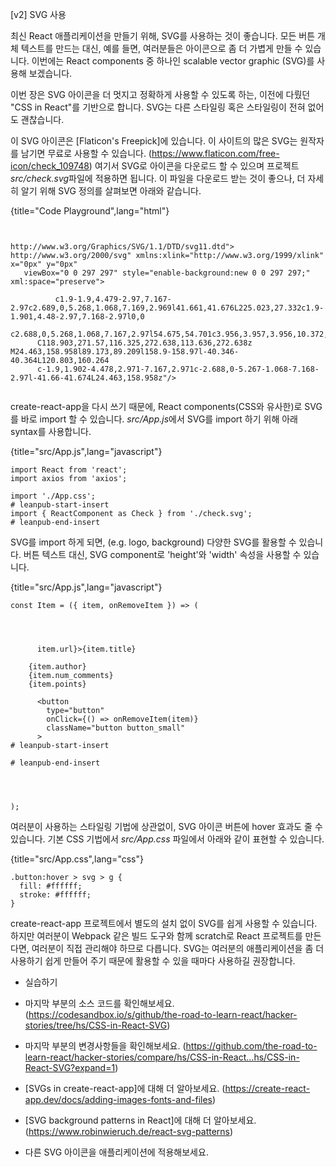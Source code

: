 [v2] SVG 사용

최신 React 애플리케이션을 만들기 위해, SVG를 사용하는 것이 좋습니다. 모든 버튼 개체 텍스트를 만드는 대신, 예를 들면, 여러분들은 아이콘으로 좀 더 가볍게 만들 수 있습니다. 이번에는 React components 중 하나인 scalable vector graphic (SVG)를 사용해 보겠습니다. 

이번 장은 SVG 아이콘을 더 멋지고 정확하게 사용할 수 있도록 하는, 이전에 다뤘던 "CSS in React"를 기반으로 합니다. SVG는 다른 스타일링 혹은 스타일링이 전혀 없어도 괜찮습니다. 

이 SVG 아이콘은 [Flaticon's Freepick]에 있습니다. 이 사이트의 많은 SVG는 원작자를 남기면 무료로 사용할 수 있습니다. (https://www.flaticon.com/free-icon/check_109748) 여기서 SVG로 아이콘을 다운로드 할 수 있으며 프로젝트 *src/check.svg*파일에 적용하면 됩니다. 이 파일을 다운로드 받는 것이 좋으나, 더 자세히 알기 위해 SVG 정의를 살펴보면 아래와 같습니다.


{title="Code Playground",lang="html"}
~~~~~~~


http://www.w3.org/Graphics/SVG/1.1/DTD/svg11.dtd">
http://www.w3.org/2000/svg" xmlns:xlink="http://www.w3.org/1999/xlink" x="0px" y="0px"
   viewBox="0 0 297 297" style="enable-background:new 0 0 297 297;" xml:space="preserve">
  
          c1.9-1.9,4.479-2.97,7.167-2.97c2.689,0,5.268,1.068,7.169,2.969l41.661,41.676L225.023,27.332c1.9-1.901,4.48-2.97,7.168-2.97l0,0
      c2.688,0,5.268,1.068,7.167,2.97l54.675,54.701c3.956,3.957,3.956,10.372,0,14.328L120.803,269.668
      C118.903,271.57,116.325,272.638,113.636,272.638z M24.463,158.958l89.173,89.209l158.9-158.97l-40.346-40.364L120.803,160.264
      c-1.9,1.902-4.478,2.971-7.167,2.971c-2.688,0-5.267-1.068-7.168-2.97l-41.66-41.674L24.463,158.958z"/>
  

~~~~~~~

create-react-app을 다시 쓰기 때문에, React components(CSS와 유사한)로 SVG를 바로 import 할 수 있습니다. *src/App.js*에서 SVG를 import 하기 위해 아래 syntax를 사용합니다.


{title="src/App.js",lang="javascript"}
~~~~~~~
import React from 'react';
import axios from 'axios';

import './App.css';
# leanpub-start-insert
import { ReactComponent as Check } from './check.svg';
# leanpub-end-insert
~~~~~~~


SVG를 import 하게 되면, (e.g. logo, background) 다양한 SVG를 활용할 수 있습니다. 버튼 텍스트 대신, SVG component로 'height'와 'width' 속성을 사용할 수 있습니다. 


{title="src/App.js",lang="javascript"}
~~~~~~~
const Item = ({ item, onRemoveItem }) => (
  


    
      item.url}>{item.title}
    
    {item.author}
    {item.num_comments}
    {item.points}
    
      <button
        type="button"
        onClick={() => onRemoveItem(item)}
        className="button button_small"
      >
# leanpub-start-insert
        
# leanpub-end-insert
      
    
  

);
~~~~~~~

여러분이 사용하는 스타일링 기법에 상관없이, SVG 아이콘 버튼에 hover 효과도 줄 수 있습니다. 기본 CSS 기법에서 *src/App.css* 파일에서 아래와 같이 표현할 수 있습니다.


{title="src/App.css",lang="css"}
~~~~~~~
.button:hover > svg > g {
  fill: #ffffff;
  stroke: #ffffff;
}
~~~~~~~

create-react-app 프로젝트에서 별도의 설치 없이 SVG를 쉽게 사용할 수 있습니다. 하지만 여러분이 Webpack 같은 빌드 도구와 함께 scratch로 React 프로젝트를 만든다면, 여러분이 직접 관리해야 하므로 다릅니다. SVG는 여러분의 애플리케이션을 좀 더 사용하기 쉽게 만들어 주기 때문에 활용할 수 있을 때마다 사용하길 권장합니다.

* 실습하기

* 마지막 부분의 소스 코드를 확인해보세요. (https://codesandbox.io/s/github/the-road-to-learn-react/hacker-stories/tree/hs/CSS-in-React-SVG)

* 마지막 부분의 변경사항들을 확인해보세요. (https://github.com/the-road-to-learn-react/hacker-stories/compare/hs/CSS-in-React...hs/CSS-in-React-SVG?expand=1)

* [SVGs in create-react-app]에 대해 더 알아보세요. (https://create-react-app.dev/docs/adding-images-fonts-and-files)

* [SVG background patterns in React]에 대해 더 알아보세요. (https://www.robinwieruch.de/react-svg-patterns)

* 다른 SVG 아이콘을 애플리케이션에 적용해보세요.